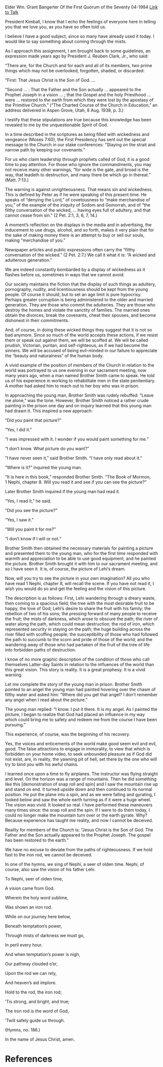 Elder Wm. Grant Bangerter
Of the First Quorum of the Seventy
04-1984
[Link to Talk](https://www.churchofjesuschrist.org/study/general-conference/1984/04/coming-through-the-mists?lang=eng)

President Kimball, I know that I echo the feelings of everyone here in telling you that we love you, as you have so often told us.

I believe I have a good subject, since so many have already used it today. I would like to say something about coming through the mists.

As I approach this assignment, I am brought back to some guidelines, an expression made years ago by President J. Reuben Clark, Jr., who said:

“There are, for the Church and for each and all of its members, two prime things which may not be overlooked, forgotten, shaded, or discarded:

“First: That Jesus Christ is the Son of God. …

“Second … : That the Father and the Son actually … appeared to the Prophet Joseph in a vision … ; that the Gospel and the holy Priesthood … were … restored to the earth from which they were lost by the apostasy of the Primitive Church.” (“The Charted Course of the Church in Education,” an address delivered in Aspen Grove, Utah, 8 Aug. 1938, p. 3.)

I testify that these stipulations are true because this knowledge has been revealed to me by the unquestionable Spirit of God.

In a time described in the scriptures as being filled with wickedness and vengeance (Moses 7:60), the First Presidency has sent out the special message to the Church in our stake conferences: “Staying on the strait and narrow path by keeping our covenants.”

For us who claim leadership through prophets called of God, it is a good time to pay attention. For those who ignore the commandments, you may not receive many other warnings, “for wide is the gate, and broad is the way, that leadeth to destruction, and many there be which go in thereat.” (Matt. 7:13.)

The warning is against unrighteousness. That means sin and wickedness. This is defined by Peter as if he were speaking of this present time. He speaks of “denying the Lord,” of covetousness to “make merchandise of you,” of the example of the iniquity of Sodom and Gomorrah, and of “the filthy conversation of the wicked, … having eyes full of adultery, and that cannot cease from sin.” (2 Pet. 2:1, 3, 6, 7, 14.)

A moment’s reflection on the displays in the media and in advertising, the inducement to use drugs, alcohol, and so forth, makes it very plain that for the sake of making money there is an attempt to buy or sell our souls, making “merchandise of you.”

Newspaper articles and public expressions often carry the “filthy conversation of the wicked.” (2 Pet. 2:7.) We call it what it is: “A wicked and adulterous generation.”

We are indeed constantly bombarded by a display of wickedness as it flashes before us, sometimes in ways that we cannot avoid.

Our society maintains the fiction that the display of such things as adultery, pornography, nudity, and licentiousness should be kept from the young people. Of course it should, but to set an age limit is pure hypocrisy. Perhaps greater corruption is being administered to the older and married generation. They are those who commit the adulteries. They are those who destroy the homes and violate the sanctity of families. The married ones obtain the divorces, break the covenants, cheat their spouses, and become dishonest in their commitments.

And, of course, in doing these wicked things they suggest that it is not so bad anymore. Since so much of the world accepts these actions, if we resist them or speak out against them, we will be scoffed at. We will be called prudish, Victorian, puritan, and self-righteous, as if we had become the sinners. We will be accused of being evil-minded in our failure to appreciate the “beauty and naturalness” of the human body.

A vivid example of the position of members of the Church in relation to the world was portrayed to us one evening in our sacrament meeting, now many years ago, when a man named Brother Smith came to speak. He told us of his experience in working to rehabilitate men in the state penitentiary. A mother had asked him to reach out to her boy who was in prison.

In approaching the young man, Brother Smith was rudely rebuffed: “Leave me alone,” was the tone. However, Brother Smith noticed a rather crude painting in the prison one day and on inquiry learned that this young man had drawn it. This inspired a new approach:

“Did you paint that picture?”

“Yes, I did it.”

“I was impressed with it. I wonder if you would paint something for me.”

“I don’t know. What picture do you want?”

“I have never seen it,” said Brother Smith. “I have only read about it.”

“Where is it?” inquired the young man.

“It is here in this book,” responded Brother Smith. “The Book of Mormon, 1 Nephi, chapter 8. Will you read it and see if you can see the picture?”

Later Brother Smith inquired if the young man had read it.

“Yes, I read it,” he said.

“Did you see the picture?”

“Yes, I saw it.”

“Will you paint it for me?”

“I don’t know if I will or not.”

Brother Smith then obtained the necessary materials for painting a picture and presented them to the young man, who for the first time responded with warmth and appreciation to be able to use good equipment, and he painted the picture. Brother Smith brought it with him to our sacrament meeting, and so I have seen it. It is, of course, the picture of Lehi’s dream.

Now, will you try to see the picture in your own imagination? All you who have read 1 Nephi, chapter 8, will recall the scene. If you have not read it, I wish you would do so and get the feeling and the vision of this picture.

The description is as follows: First, Lehi wandering through a dreary waste, then coming to a spacious field; the tree with the most desirable fruit to be happy, the love of God; Lehi’s desire to share the fruit with his family; the rebellion of two of his sons; the pressing forward of many people to receive the fruit; the mists of darkness, which arose to obscure the path; the river of water along the path, which could mean destruction; the rod of iron, which represented security in staying on the path; the huge building across the river filled with scoffing people; the susceptibility of those who had followed the path to succumb to the scorn and pride of those of the world; and the wandering away of those who had partaken of the fruit of the tree of life into forbidden paths of destruction.

I know of no more graphic description of the condition of those who call themselves Latter-day Saints in relation to the influences of the world than this great vision. This story is reality. It is a great prophesy. It is a vivid warning.

Let me complete the story of the young man in prison. Brother Smith pointed to an angel the young man had painted hovering over the chasm of filthy water and asked him: “Where did you get that angel? I don’t remember any angel when I read about the picture.”

The young man replied: “I know. I put it there. It is my angel. As I painted the picture, I began to realize that God had placed an influence in my way which could bring me to safety and redeem me from the course I have been pursuing.”

This experience, of course, was the beginning of his recovery.

Yes, the voices and enticements of the world make good seem evil and evil, good. The false attractions to engage in immorality, to view that which is forbidden on your home video, to seek unbounded pleasure as if God did not exist, are, in reality, the yawning pit of hell, set there by the one who will try to bind you with his awful chains.

I learned once upon a time to fly airplanes. The instructor was flying straight and level. On the horizon was a range of mountains. Then he did something like this [demonstration of snap roll and spin] and I saw the mountain rise up and stand on end. It turned upside down and then continued to its normal position. He put the plane into a spin, and as we were falling and gyrating, I looked below and saw the whole earth turning as if it were a huge wheel. The vision was vivid. It looked so real. I have performed these maneuvers many times since: the snap roll and the spin. If I were to do them today, I could no longer make the mountain turn over or the earth gyrate. Why? Because experience has taught me reality, and now I cannot be deceived.

Reality for members of the Church is: “Jesus Christ is the Son of God. The Father and the Son actually appeared to the Prophet Joseph. The gospel has been restored to the earth.”

We have no excuse to deviate from the paths of righteousness. If we hold fast to the iron rod, we cannot be deceived.

In one of the hymns, we sing of Nephi, a seer of olden time. Nephi, of course, also saw the vision of his father Lehi.





To Nephi, seer of olden time,

A vision came from God.

Wherein the holy word sublime,

Was shown an iron rod.





While on our journey here below,

Beneath temptation’s power,

Through mists of darkness we must go,

In peril every hour.





And when temptation’s power is nigh,

Our pathway clouded o’er,

Upon the rod we can rely,

And heaven’s aid implore.





Hold to the rod, the iron rod;

’Tis strong, and bright, and true;

The iron rod is the word of God,

’Twill safely guide us through.





(Hymns, no. 186.)





In the name of Jesus Christ, amen.

# References
